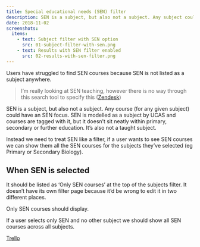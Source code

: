 ```yaml
---
title: Special educational needs (SEN) filter
description: SEN is a subject, but also not a subject. Any subject could have an SEN focus.
date: 2018-11-02
screenshots:
  items:
    - text: Subject filter with SEN option
      src: 01-subject-filter-with-sen.png
    - text: Results with SEN filter enabled
      src: 02-results-with-sen-filter.png
---
```


Users have struggled to find SEN courses because SEN is not listed as a subject anywhere.

> I’m really looking at SEN teaching, however there is no way through this search tool to specify this ([Zendesk](https://becomingateacher.zendesk.com/agent/tickets/1436))

SEN is a subject, but also not a subject. Any course (for any given subject) could have an SEN focus. SEN is modelled as a subject by UCAS and courses are tagged with it, but it doesn’t sit neatly within primary, secondary or further education. It’s also not a taught subject.

Instead we need to treat SEN like a filter, if a user wants to see SEN courses we can show them all the SEN courses for the subjects they’ve selected (eg Primary or Secondary Biology).

## When SEN is selected

It should be listed as ‘Only SEN courses’ at the top of the subjects filter. It doesn’t have its own filter page because it’d be wrong to edit it in two different places.

Only SEN courses should display.

If a user selects only SEN and no other subject we should show all SEN courses across all subjects.

[Trello](https://trello.com/c/aLZpgfHA/439-design-surface-special-education-needs-sen-in-subject-search)
